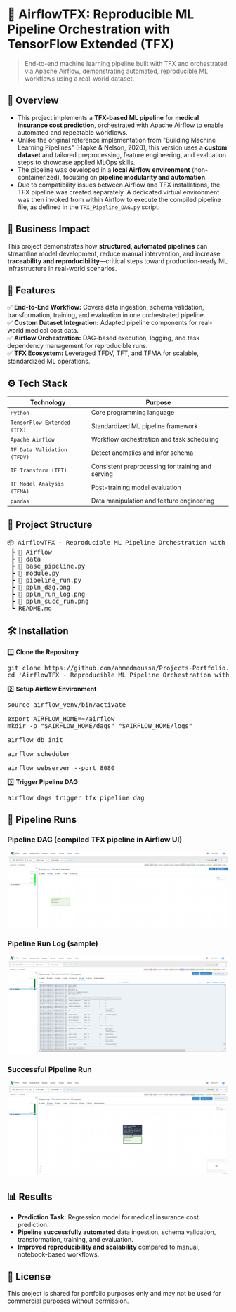 # 📌 AirflowTFX: Reproducible ML Pipeline Orchestration with TensorFlow Extended (TFX)
> End-to-end machine learning pipeline built with TFX and orchestrated via Apache Airflow, demonstrating automated, reproducible ML workflows using a real-world dataset.


## 📖 Overview
 - This project implements a **TFX-based ML pipeline** for **medical insurance cost prediction**, orchestrated with Apache Airflow to enable automated and repeatable workflows.
- Unlike the original reference implementation from "Building Machine Learning Pipelines" (Hapke & Nelson, 2020), this version uses a **custom dataset** and tailored preprocessing, feature engineering, and evaluation steps to showcase applied MLOps skills.
 - The pipeline was developed in a **local Airflow environment** (non-containerized), focusing on **pipeline modularity and automation**.
 - Due to compatibility issues between Airflow and TFX installations, the TFX pipeline was created separately. A dedicated virtual environment was then invoked from within Airflow to execute the compiled pipeline file, as defined in the `TFX_Pipeline_DAG.py` script.


## 🏢 Business Impact
This project demonstrates how **structured, automated pipelines** can streamline model development, reduce manual intervention, and increase **traceability and reproducibility**—critical steps toward production-ready ML infrastructure in real-world scenarios.


## 🚀 Features
✅ **End-to-End Workflow:** Covers data ingestion, schema validation, transformation, training, and evaluation in one orchestrated pipeline.  
✅ **Custom Dataset Integration:** Adapted pipeline components for real-world medical cost data.  
✅ **Airflow Orchestration:** DAG-based execution, logging, and task dependency management for reproducible runs.  
✅ **TFX Ecosystem:** Leveraged TFDV, TFT, and TFMA for scalable, standardized ML operations.  


## ⚙️ Tech Stack
| Technology                  | Purpose                                           |
| --------------------------- | ------------------------------------------------- |
| `Python`                    | Core programming language                         |
| `TensorFlow Extended (TFX)` | Standardized ML pipeline framework                |
| `Apache Airflow`            | Workflow orchestration and task scheduling        |
| `TF Data Validation (TFDV)` | Detect anomalies and infer schema                 |
| `TF Transform (TFT)`        | Consistent preprocessing for training and serving |
| `TF Model Analysis (TFMA)`  | Post-training model evaluation                    |
| `pandas`                    | Data manipulation and feature engineering         |


## 📂 Project Structure
<pre>
📦 AirflowTFX - Reproducible ML Pipeline Orchestration with TensorFlow Extended (TFX)
 ┣ 📂 Airflow
 ┣ 📂 data
 ┣ 📜 base_pipeline.py
 ┣ 📜 module.py
 ┣ 📜 pipeline_run.py
 ┣ 📜 ppln_dag.png
 ┣ 📜 ppln_run_log.png
 ┣ 📜 ppln_succ_run.png
 ┗ README.md
</pre>


## 🛠️ Installation
1️⃣ **Clone the Repository**
<pre>
git clone https://github.com/ahmedmoussa/Projects-Portfolio.git
cd 'AirflowTFX - Reproducible ML Pipeline Orchestration with TensorFlow Extended (TFX)'
</pre>

2️⃣ **Setup Airflow Environment**
<pre>
source airflow_venv/bin/activate                            # Path to virtual environment where you installed airflow

export AIRFLOW_HOME=~/airflow
mkdir -p "$AIRFLOW_HOME/dags" "$AIRFLOW_HOME/logs"          # Create `dags` and `logs` folders

airflow db init                                             # Initialize airflow db

airflow scheduler                                           # Run airflow scheduler (in terminal 1)

airflow webserver --port 8080                               # Run airflow webserver (in terminal 2)
</pre>

3️⃣ **Trigger Pipeline DAG**
<pre>
airflow dags trigger tfx_pipeline_dag
</pre>


## 📂 Pipeline Runs
### Pipeline DAG (compiled TFX pipeline in Airflow UI)

  ![AF Graph](ppln_dag.png)

### Pipeline Run Log (sample)

  ![PPR Graph](ppln_run_log.png)

### Successful Pipeline Run

  ![PPR Graph](ppln_succ_run.png)


## 📊 Results
- **Prediction Task:** Regression model for medical insurance cost prediction.
- **Pipeline successfully automated** data ingestion, schema validation, transformation, training, and evaluation.
- **Improved reproducibility and scalability** compared to manual, notebook-based workflows.

## 📝 License
This project is shared for portfolio purposes only and may not be used for commercial purposes without permission.